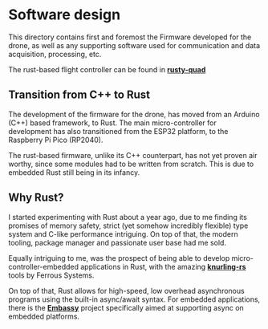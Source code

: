 # Software design

This directory contains first and foremost the Firmware developed for the drone, as well as any supporting software used for communication and data acquisition, processing, etc.

The rust-based flight controller can be found in
**[rusty-quad](/software/rusty-quad/)**

## Transition from C++ to Rust

The development of the firmware for the drone, has moved from an Arduino (C++) based framework, to Rust. The main micro-controller for development has also transitioned from the ESP32 platform, to the Raspberry Pi Pico (RP2040).

The rust-based firmware, unlike its C++ counterpart, has not yet proven air worthy, since some modules had to be written from scratch. This is due to embedded Rust still being in its infancy.

## Why Rust?

I started experimenting with Rust about a year ago, due to me finding its promises of memory safety, strict (yet somehow incredibly flexible) type system and C-like performance intriguing. On top of that, the modern tooling, package manager and passionate user base had me sold.

Equally intriguing to me, was the prospect of being able to develop micro-controller-embedded applications in Rust, with the amazing [**knurling-rs**](https://knurling.ferrous-systems.com/) tools by Ferrous Systems.

On top of that, Rust allows for high-speed, low overhead asynchronous programs using the built-in async/await syntax. For embedded applications, there is the [**Embassy**](https://github.com/embassy-rs/embassy) project specifically aimed at supporting async on embedded platforms.
